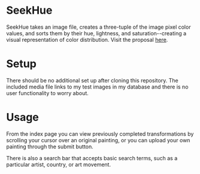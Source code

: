 # SeekHue

SeekHue takes an image file, creates a three-tuple of the image pixel color values, and sorts them by their hue, lightness, and saturation--creating a visual representation of color distribution. Visit the proposal [here](/seek_hue.md).

# Setup

There should be no additional set up after cloning this repository. The included media file links to my test images in my database and there is no user functionality to worry about.

# Usage

From the index page you can view previously completed transformations by scrolling your cursor over an original painting, or you can upload your own painting through the submit button.

There is also a search bar that accepts basic search terms, such as a particular artist, country, or art movement.
